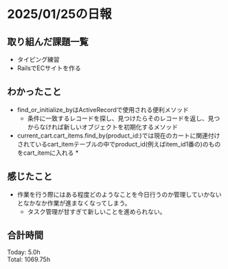 # 2025/01/25の日報
## 取り組んだ課題一覧
* タイピング練習
*  RailsでECサイトを作る
## わかったこと
* find_or_initialize_byはActiveRecordで使用される便利メソッド
  *  条件に一致するレコードを探し、見つけたらそのレコードを返し、見つからなければ新しいオブジェクトを初期化するメソッド
* current_cart.cart_items.find_by(product_id:)では現在のカートに関連付けされているcart_itemテーブルの中でproduct_id(例えばitem_id1番の)のものをcart_itemに入れる
  *     
## 感じたこと
* 作業を行う際にはある程度どのようなことを今日行うのか管理していかないとなかなか作業が進まなくなってしまう。
  *  タスク管理が甘すぎて新しいことを進められない。 
## 合計時間 
Today: 5.0h<br>
Total: 1069.75h
